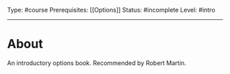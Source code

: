 Type: #course
Prerequisites: [[Options]]
Status: #incomplete
Level: #intro 

----
# About

An introductory options book. Recommended by Robert Martin.